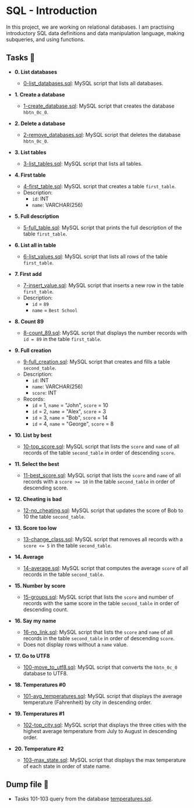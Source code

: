 # SQL - Introduction

In this project, we are working on relational databases. I am practising introductory SQL data definitions and data manipulation language, making subqueries, and using functions.

## Tasks :page_with_curl:

* **0. List databases**
  * [0-list_databases.sql](./0-list_databases.sql): MySQL script that lists all databases.

* **1. Create a database**
  * [1-create_database.sql](./1-create_database.sql): MySQL script that creates the database `hbtn_0c_0`.
  
* **2. Delete a database**
  * [2-remove_databases.sql](./2-remove_databases.sql): MySQL script that deletes the database `hbtn_0c_0`.

* **3. List tables**
  * [3-list_tables.sql](./3-list_tables.sql): MySQL script that lists all tables.
  
* **4. First table**
  * [4-first_table.sql](./4-first_table.sql): MySQL script that creates a table `first_table`.
  * Description:
    * `id`: INT
    * `name`: VARCHAR(256)

* **5. Full description**
  * [5-full_table.sql](./5-full_table.sql): MySQL script that prints the full description of the table `first_table`.
  
* **6. List all in table**
  * [6-list_values.sql](./6-list_values.sql): MySQL script that lists all rows of the table
  `first_table`.

* **7. First add**
  * [7-insert_value.sql](./7-insert_value.sql): MySQL script that inserts a new row in the table `first_table`.
  * Description:
    * `id` = `89`
    * `name` = `Best School`

* **8. Count 89**
  * [8-count_89.sql](./8-count_89.sql): MySQL script that displays the number records with `id = 89` in the table `first_table`.

* **9. Full creation**
  * [9-full_creation.sql](./9-full_creation.sql): MySQL script that creates and fills a table `second_table`.
  * Description:
    * `id`: INT
    * `name`: VARCHAR(256)
    * `score`: INT
  * Records:
    * `id` = 1, `name` = "John", `score` = 10
    * `id` = 2, `name` = "Alex", `score` = 3
    * `id` = 3, `name` = "Bob", `score` = 14
    * `id` = 4, `name` = "George", `score` = 8

* **10. List by best**
  * [10-top_score.sql](./10-top_score.sql): MySQL script that lists the `score` and `name` of all records of the table `second_table` in order of descending `score`.

* **11. Select the best**
  * [11-best_score.sql](./11-best_score.sql): MySQL script that lists the `score` and `name` of all records with a `score >= 10` in the table `second_table` in order of descending score.

* **12. Cheating is bad**
  * [12-no_cheating.sql](./12-no_cheating.sql): MySQL script that updates the score of Bob to 10 the table `second_table`.

* **13. Score too low**
  * [13-change_class.sql](./13-change_class.sql): MySQL script that removes all records with a `score <= 5` in the table `second_table`.

* **14. Average**
  * [14-average.sql](./14-average.sql): MySQL script that computes the average `score` of all records in the table `second_table`.

* **15. Number by score**
  * [15-groups.sql](./15-groups.sql): MySQL script that lists the `score` and number of records with the same score in the table `second_table` in order of descending count.

* **16. Say my name**
  * [16-no_link.sql](./16-no_link.sql): MySQL script that lists the `score` and `name` of all records in the table `second_table` in order of descending `score`.
  * Does not display rows without a `name` value.

* **17. Go to UTF8**
  * [100-move_to_utf8.sql](./100-move_to_utf8.sql): MySQL script that converts the `hbtn_0c_0` database to UTF8.

* **18. Temperatures #0**
  * [101-avg_temperatures.sql](./101-avg_temperatures.sql): MySQL script that displays the average temperature (Fahrenheit) by city in descending order.

* **19. Temperatures #1**
  * [102-top_city.sql](./102-top_city.sql): MySQL script that displays the three cities with the highest average temperature from July to August in descending order.

* **20. Temperature #2**
  * [103-max_state.sql](./103-max_state.sql): MySQL script that displays the max temperature of each state in order of state name.
  
## Dump file :dolphin:
* Tasks 101-103 query from the database [temperatures.sql](./temperatures.sql).
